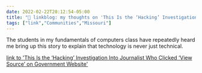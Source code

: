 ```yaml
---
date: 2022-02-22T20:12:54-05:00
title: "🔗 linkblog: my thoughts on 'This Is the ‘Hacking’ Investigation Into Journalist Who Clicked ‘View Source’ on Government Website'"
tags: ["link","Communities","Missouri"]
---
```

The students in my fundamentals of computers class have repeatedly heard me bring up this story to explain that technology is never just technical.
 
[link to 'This Is the ‘Hacking’ Investigation Into Journalist Who Clicked ‘View Source’ on Government Website'](https://www.vice.com/en/article/pkpmj7/this-is-the-hacking-investigation-into-journalist-who-clicked-view-source-on-government-website)
